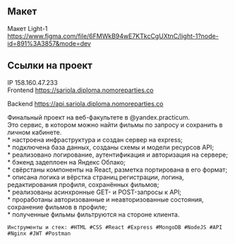
## Макет 
Макет Light-1  
https://www.figma.com/file/6FMWkB94wE7KTkcCgUXtnC/light-1?node-id=891%3A3857&mode=dev

## Ссылки на проект
IP 158.160.47.233  
Frontend https://sariola.diploma.nomoreparties.co  

Backend https://api.sariola.diploma.nomoreparties.co    

Финальный проект на веб-факультете в @yandex.practicum.   
Это сервис, в котором можно найти фильмы по запросу и сохранить в личном кабинете.  
    * настроена инфраструктура и создан сервер на express;  
    * подключена база данных, созданы схемы и модели ресурсов API;  
    * реализовано логирование, аутентификация и авторизация на сервере;  
    * бэкенд задеплоен на Яндекс Облако;  
    * свёрстаны компоненты на React, разметка портирована в его формат;  
    * описана логика и вёрстка страниц регистрации, логина, редактирования профиля, сохранённых фильмов;  
    * реализованы асинхронные GET- и POST-запросы к API;  
    * проработаны авторизованные и неавторизованные состояния, сохранение фильмов в профиле;  
    * полученные фильмы фильтруются на стороне клиента.  

    Инструменты и стек: #HTML #CSS #React #Express #MongoDB #NodeJS #API  #Nginx #JWT #Postman
